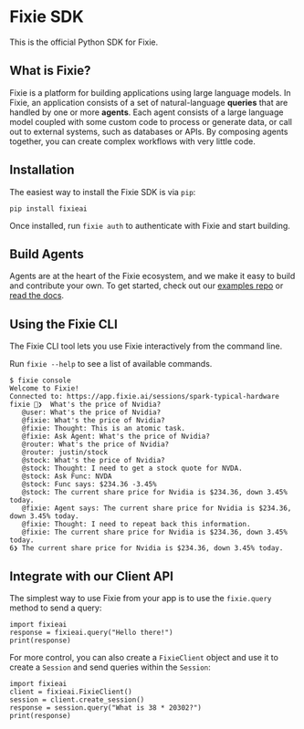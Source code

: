 # Fixie SDK

This is the official Python SDK for Fixie.

## What is Fixie?

Fixie is a platform for building applications using large language models. In Fixie, an application
consists of a set of natural-language **queries** that are handled by one or more **agents**.
Each agent consists of a large language model coupled with some custom code to process or generate
data, or call out to external systems, such as databases or APIs. By composing agents together,
you can create complex workflows with very little code.

## Installation

The easiest way to install the Fixie SDK is via `pip`:

```
pip install fixieai
```

Once installed, run `fixie auth` to authenticate with Fixie and start building.

## Build Agents

Agents are at the heart of the Fixie ecosystem, and we make it easy to build and contribute your own. To get started, check out our [examples repo](https://github.com/fixie-ai/fixie-examples) or [read the docs](https://docs.fixie.ai/agents/).

## Using the Fixie CLI

The Fixie CLI tool lets you use Fixie interactively from the command line.

Run `fixie --help` to see a list of available commands.

```
$ fixie console
Welcome to Fixie!
Connected to: https://app.fixie.ai/sessions/spark-typical-hardware
fixie 🦊❯  What's the price of Nvidia?
   @user: What's the price of Nvidia?
   @fixie: What's the price of Nvidia?
   @fixie: Thought: This is an atomic task.
   @fixie: Ask Agent: What's the price of Nvidia?
   @router: What's the price of Nvidia?
   @router: justin/stock
   @stock: What's the price of Nvidia?
   @stock: Thought: I need to get a stock quote for NVDA.
   @stock: Ask Func: NVDA
   @stock: Func says: $234.36 -3.45%
   @stock: The current share price for Nvidia is $234.36, down 3.45% today.
   @fixie: Agent says: The current share price for Nvidia is $234.36, down 3.45% today.
   @fixie: Thought: I need to repeat back this information.
   @fixie: The current share price for Nvidia is $234.36, down 3.45% today.
6❯ The current share price for Nvidia is $234.36, down 3.45% today.
```

## Integrate with our Client API

The simplest way to use Fixie from your app is to use the `fixie.query` method
to send a query:

```
import fixieai
response = fixieai.query("Hello there!")
print(response)
```

For more control, you can also create a `FixieClient` object and use it to
create a `Session` and send queries within the `Session`:

```
import fixieai
client = fixieai.FixieClient()
session = client.create_session()
response = session.query("What is 38 * 20302?")
print(response)
```
